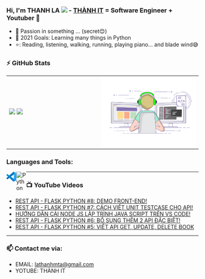 ### Hi, I'm THANH LA <img src="https://media.giphy.com/media/hvRJCLFzcasrR4ia7z/giphy.gif" width="25px"> -  [THÀNH IT][website] = Software Engineer + Youtuber 🌻  


- 🔭 Passion in something ... (secret😊)
- 💪 2021 Goals: Learning many things in Python
- ⭐: Reading, listening, walking, running, playing piano... and blade wind😅

### :zap: GitHub Stats

<table>
<tr>
  <td width="48%">
    <img src="https://github-readme-stats.vercel.app/api?username=ThanhLa1802&show_icons=true&hide=contribs,issues&hide_border=true" />
    <img src="https://github-readme-stats.vercel.app/api/top-langs/?username=ThanhLa1802&layout=compact&show_icons=true&hide_border=true" />
  </td>
  <td width="52%"><img alt="gif" align="right" src=".github/assets/coding-freak.gif"/></td>
</tr>
<table>

### Languages and Tools:
<img align="left" alt="Visual Studio Code" width="26px" src="https://raw.githubusercontent.com/github/explore/80688e429a7d4ef2fca1e82350fe8e3517d3494d/topics/visual-studio-code/visual-studio-code.png" />
<img align="left" alt="Python" width="26px" src="https://upload.wikimedia.org/wikipedia/commons/thumb/0/0a/Python.svg/1200px-Python.svg.png" /> 

---

### 📺 YouTube Videos

<!-- YOUTUBE:START -->
- [REST API - FLASK PYTHON #8: DEMO FRONT-END!](https://www.youtube.com/watch?v=RxswWQmzcLw)
- [REST API - FLASK PYTHON #7: CÁCH VIẾT UNIT TESTCASE CHO API!](https://www.youtube.com/watch?v=RZ2ucuWoVmA)
- [HƯỚNG DẪN CÀI NODE JS LẬP TRÌNH JAVA SCRIPT TRÊN VS  CODE!](https://www.youtube.com/watch?v=Gxul2XV9KL8)
- [REST API - FLASK PYTHON #6: BỔ SUNG THÊM 2 API ĐẶC BIỆT!](https://www.youtube.com/watch?v=SAVYW8gQXLo)
- [REST API - FLASK PYTHON #5: VIẾT API  GET, UPDATE, DELETE  BOOK](https://www.youtube.com/watch?v=M9tNAZAiWnI)
<!-- YOUTUBE:END -->

---

### 📫 Contact me via:
- EMAIL: lathanhmta@gmail.com
- YOTUBE: THÀNH IT

[website]: https://www.youtube.com/channel/UC9L5_YMFz8JfBeQtUic8-3A
